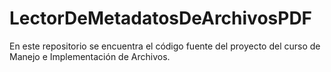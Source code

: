 # LectorDeMetadatosDeArchivosPDF
 En este repositorio se encuentra el código fuente del proyecto del curso de Manejo e Implementación de Archivos. 
